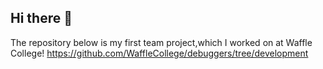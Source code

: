 ## Hi there 👋

The repository below is my first team project,which I worked on at Waffle College!
https://github.com/WaffleCollege/debuggers/tree/development






<!--
**wenseulrenjy/wenseulrenjy** is a ✨ _special_ ✨ repository because its `README.md` (this file) appears on your GitHub profile.

Here are some ideas to get you started:

- 🔭 I’m currently working on ...
- 🌱 I’m currently learning ...
- 👯 I’m looking to collaborate on ...
- 🤔 I’m looking for help with ...
- 💬 Ask me about ...
- 📫 How to reach me: ...
- 😄 Pronouns: ...
- ⚡ Fun fact: ...
-->
